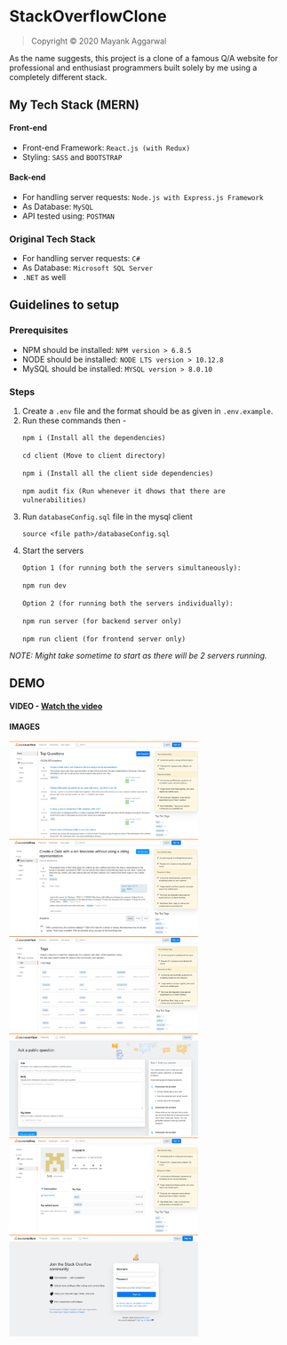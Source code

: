 # StackOverflowClone
> Copyright © 2020 Mayank Aggarwal

As the name suggests, this project is a clone of a famous Q/A website for professional and enthusiast programmers built solely by me using a completely different stack.

## My Tech Stack (MERN)

#### Front-end
* Front-end Framework: `React.js (with Redux)`
* Styling: `SASS` and `BOOTSTRAP`

#### Back-end
* For handling server requests: `Node.js with Express.js Framework`
* As Database: `MySQL`
* API tested using: `POSTMAN`

### Original Tech Stack
* For handling server requests: `C#`
* As Database: `Microsoft SQL Server`
* `.NET` as well

## Guidelines to setup

### Prerequisites
* NPM should be installed: `NPM version > 6.8.5`
* NODE should be installed: `NODE LTS version > 10.12.8`
* MySQL should be installed: `MYSQL version > 8.0.10`

### Steps
1. Create a `.env` file and the format should be as given in `.env.example`.
2. Run these commands then - 
    ```
    npm i (Install all the dependencies)
    
    cd client (Move to client directory)
    
    npm i (Install all the client side dependencies)
    
    npm audit fix (Run whenever it dhows that there are vulnerabilities)
    ```
3. Run `databaseConfig.sql` file in the mysql client
    ```
    source <file path>/databaseConfig.sql
    ```
4. Start the servers
    ```
    Option 1 (for running both the servers simultaneously):
    
    npm run dev
    
    Option 2 (for running both the servers individually):
    
    npm run server (for backend server only)
    
    npm run client (for frontend server only)
    ```
_NOTE: Might take sometime to start as there will be 2 servers running._


## DEMO

#### VIDEO - [Watch the video](https://drive.google.com/file/d/1cHrg2RAwvrHHQ8LKGj0elstjhsV5DZYl/view?usp=sharing)
  
#### IMAGES
<img src="/images/1.png" width=340px /><img src="/images/5.png" width=340px />
<img src="/images/3.png" width=340px /><img src="/images/10.png" width=340px />
<img src="/images/7.png" width=340px /><img src="/images/9.png" width=340px />

